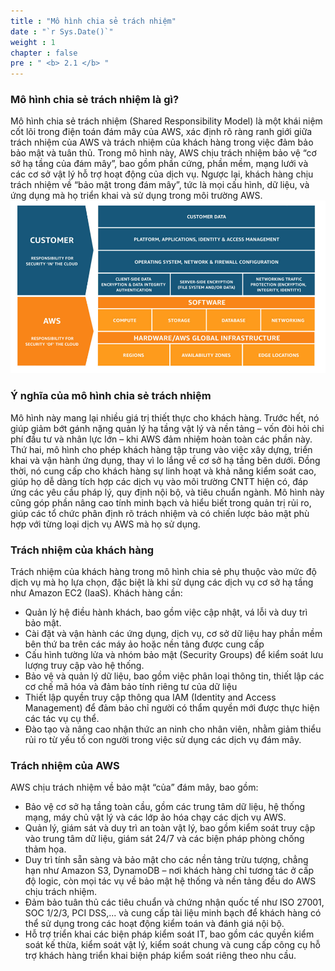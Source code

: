 ```yaml
---
title : "Mô hình chia sẻ trách nhiệm"
date : "`r Sys.Date()`" 
weight : 1 
chapter : false
pre : " <b> 2.1 </b> "
---
```

### Mô hình chia sẻ trách nhiệm là gì?
Mô hình chia sẻ trách nhiệm (Shared Responsibility Model) là một khái niệm cốt lõi trong điện toán đám mây của AWS, xác định rõ ràng ranh giới giữa trách nhiệm của AWS và trách nhiệm của khách hàng trong việc đảm bảo bảo mật và tuân thủ. Trong mô hình này, AWS chịu trách nhiệm bảo vệ “cơ sở hạ tầng của đám mây”, bao gồm phần cứng, phần mềm, mạng lưới và các cơ sở vật lý hỗ trợ hoạt động của dịch vụ. Ngược lại, khách hàng chịu trách nhiệm về “bảo mật trong đám mây”, tức là mọi cấu hình, dữ liệu, và ứng dụng mà họ triển khai và sử dụng trong môi trường AWS.
![Shared-Responsibility](../../../static/images/2.prerequisite/aws-shared-responsibility.png)

### Ý nghĩa của mô hình chia sẻ trách nhiệm
Mô hình này mang lại nhiều giá trị thiết thực cho khách hàng. Trước hết, nó giúp giảm bớt gánh nặng quản lý hạ tầng vật lý và nền tảng – vốn đòi hỏi chi phí đầu tư và nhân lực lớn – khi AWS đảm nhiệm hoàn toàn các phần này. Thứ hai, mô hình cho phép khách hàng tập trung vào việc xây dựng, triển khai và vận hành ứng dụng, thay vì lo lắng về cơ sở hạ tầng bên dưới. Đồng thời, nó cung cấp cho khách hàng sự linh hoạt và khả năng kiểm soát cao, giúp họ dễ dàng tích hợp các dịch vụ vào môi trường CNTT hiện có, đáp ứng các yêu cầu pháp lý, quy định nội bộ, và tiêu chuẩn ngành. Mô hình này cũng góp phần nâng cao tính minh bạch và hiểu biết trong quản trị rủi ro, giúp các tổ chức phân định rõ trách nhiệm và có chiến lược bảo mật phù hợp với từng loại dịch vụ AWS mà họ sử dụng.

### Trách nhiệm của khách hàng
Trách nhiệm của khách hàng trong mô hình chia sẻ phụ thuộc vào mức độ dịch vụ mà họ lựa chọn, đặc biệt là khi sử dụng các dịch vụ cơ sở hạ tầng như Amazon EC2 (IaaS). Khách hàng cần:
- Quản lý hệ điều hành khách, bao gồm việc cập nhật, vá lỗi và duy trì bảo mật.
- Cài đặt và vận hành các ứng dụng, dịch vụ, cơ sở dữ liệu hay phần mềm bên thứ ba trên các máy ảo hoặc nền tảng được cung cấp
- Cấu hình tường lửa và nhóm bảo mật (Security Groups) để kiểm soát lưu lượng truy cập vào hệ thống.
- Bảo vệ và quản lý dữ liệu, bao gồm việc phân loại thông tin, thiết lập các cơ chế mã hóa và đảm bảo tính riêng tư của dữ liệu
- Thiết lập quyền truy cập thông qua IAM (Identity and Access Management) để đảm bảo chỉ người có thẩm quyền mới được thực hiện các tác vụ cụ thể.
- Đào tạo và nâng cao nhận thức an ninh cho nhân viên, nhằm giảm thiểu rủi ro từ yếu tố con người trong việc sử dụng các dịch vụ đám mây.

### Trách nhiệm của AWS
AWS chịu trách nhiệm về bảo mật “của” đám mây, bao gồm:
- Bảo vệ cơ sở hạ tầng toàn cầu, gồm các trung tâm dữ liệu, hệ thống mạng, máy chủ vật lý và các lớp ảo hóa chạy các dịch vụ AWS.
- Quản lý, giám sát và duy trì an toàn vật lý, bao gồm kiểm soát truy cập vào trung tâm dữ liệu, giám sát 24/7 và các biện pháp phòng chống thảm họa.
- Duy trì tính sẵn sàng và bảo mật cho các nền tảng trừu tượng, chẳng hạn như Amazon S3, DynamoDB – nơi khách hàng chỉ tương tác ở cấp độ logic, còn mọi tác vụ về bảo mật hệ thống và nền tảng đều do AWS chịu trách nhiệm.
- Đảm bảo tuân thủ các tiêu chuẩn và chứng nhận quốc tế như ISO 27001, SOC 1/2/3, PCI DSS,... và cung cấp tài liệu minh bạch để khách hàng có thể sử dụng trong các hoạt động kiểm toán và đánh giá nội bộ.
- Hỗ trợ triển khai các biện pháp kiểm soát IT, bao gồm các quyền kiểm soát kế thừa, kiểm soát vật lý, kiểm soát chung và cung cấp công cụ hỗ trợ khách hàng triển khai biện pháp kiểm soát riêng theo nhu cầu.